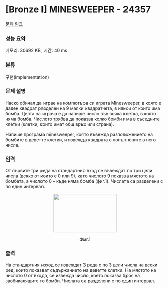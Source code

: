 # [Bronze I] MINESWEEPER - 24357 

[문제 링크](https://www.acmicpc.net/problem/24357) 

### 성능 요약

메모리: 30692 KB, 시간: 40 ms

### 분류

구현(implementation)

### 문제 설명

<p>Наско обичал да играе на компютъра си играта Minesweeper, в която е даден квадрат разделен на 9 малки квадратчета, в някои от които има бомба. Целта на играча е да напише число във всяка клетка, в която няма бомба. Числото трябва да показва колко бомби има в съседните клетки (клетки, които имат общ връх или страна).</p>

<p>Напише програма minesweeper, която въвежда разположението на бомбите в деветте клетки, и извежда квадрата с попълнените в него числа.</p>

### 입력 

 <p>От първите три реда на стандартния вход се въвеждат по три цели числа (всяко от които е 0 или 9), като числото 9 показва мястото на бомбата, а числото 0 – къде няма бомба (фиг.1). Числата са разделени с по един интервал.</p>

<p style="text-align: center;"><img alt="" src="https://upload.acmicpc.net/596340b8-4b02-4b49-b665-8a461c6e0383/-/preview/" style="width: 201px; height: 121px;"></p>

<p style="text-align: center;">Фиг.1</p>

### 출력 

 <p>На стандартния изход се извеждат 3 реда с по 3 цели числа на всеки ред, които показват съдържанието на деветте клетки. На мястото на числото 0 от входа, се извежда число, което показва броя на заобикалящите го бомби. Числата са разделени с по един интервал.</p>

